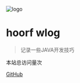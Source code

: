 ![logo](https://docsify.js.org/_media/icon.svg)

# hoorf wlog

> 记录一些JAVA开发技巧


<span id="busuanzi_container_site_pv">本站总访问量<span id="busuanzi_value_site_pv"></span>次</span>


[GitHub](https://github.com/hoorf/hoorf.github.io)
